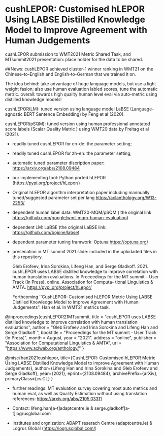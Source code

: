 # cushLEPOR: Customised hLEPOR Using LABSE Distilled Knowledge Model to Improve Agreement with Human Judgements
cushLEPOR submission to WMT2021 Metric Shared Task, and MTsummit2021 presentation: place holder for the data to be shared.

##News: cushLEPOR achieved cluster-1 winner ranking in WMT21 on the Chinese-to-English and English-to-German that we trained it on.

The idea behind: take advantage of huge language models, but use a light weight fasion; also use human evaluation labled scores, tune the automatic metric. overall: towards high quality human level eval via auto-metric using distilled knowledge models!

cushLEPOR(LM): tuned version using language model LaBSE (Language-agnostic BERT Sentence Embedding) by Feng et al (2020).

cushLEPOR(pSQM): tuned version using human professional annotated score labels (Scalar Quality Metric ) using WMT20 data by Freitag et al (2021).

- readily tuned cushLEPOR for en-de: the parameter setting;
- readily tuned cushLEPOR for zh-en: the parameter setting;
- automatic tuned parameter discription paper: https://arxiv.org/abs/2108.09484 
- our implementing tool: Python ported hLEPOR (https://pypi.org/project/hLepor/)
- Original hLEPOR algorithm interpretation paper including mannually tuned/suggested parameter set per lang https://aclanthology.org/W13-2253/ 

- dependent human label data: WMT20-MQM/pSQM ( the original link https://github.com/google/wmt-mqm-human-evaluation)
- dependent LM: LaBSE (the original LaBSE link: https://github.com/bojone/labse)
- dependent parameter tuning framwork: Optuna https://optuna.org/ 
- presenation in MT summit 2021 slide: included in the uplodaded files in this repository.

    Gleb Erofeev, Irina Sorokina, Lifeng Han, and Serge Gladkoff. 2021. cushLEPOR uses LABSE distilled knowledge to improve correlation with
human translation evaluations. In Proceedings for the MT summit - User Track (In Press), online. Association for Computa- tional Linguistics & AMTA. https://pypi.org/project/hLepor/ 

    Forthcoming ''CushLEPOR: Customised hLEPOR Metric Using LABSE Distilled Knowledge Model to Improve Agreement with Human Judgements".  Han et al. In WMT21 metrics task.

@inproceedings{cushLEPOR21MTsummit,
    title = "cushLEPOR uses LABSE distilled knowledge to improve correlation with human translation evaluations",
    author = "Gleb Erofeev and
        Irina Sorokina	and 
    Lifeng Han and
    Serge Gladkoff ",
    booktitle = "Proceedings for the MT summit - User Track (In Press)",
    month = August,
    year = "2021",
    address = "online",
    publisher = "Association for Computational Linguistics \& AMTA",
    url = "https://www.aclweb.org/anthology/"
}

@misc{han2021cushlepor,
      title={CushLEPOR: Customised hLEPOR Metric Using LABSE Distilled Knowledge Model to Improve Agreement with Human Judgements}, 
      author={Lifeng Han and Irina Sorokina and Gleb Erofeev and Serge Gladkoff},
      year={2021},
      eprint={2108.09484},
      archivePrefix={arXiv},
      primaryClass={cs.CL}
}

- further readings: MT evaluation survey covering most auto metrics and human eval, as well as Quality Estimation without using translation references: https://arxiv.org/abs/2105.03311


- Contact: lifeng.han[a-t]adaptcentre.ie & serge.gladkoff[a-t]logrusglobal.com
- Institutes and orgnization: ADAPT reserach Centre (adaptcentre.ie) & Logrus Global (https://logrusglobal.com/)
